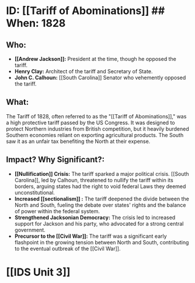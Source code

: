 # ID: [[Tariff of Abominations]] ## When: 1828
## Who:  
* **[[Andrew Jackson]]:** President at the time, though he opposed the tariff.
* **Henry Clay:** Architect of the tariff and Secretary of State.
* **John C. Calhoun:** [[South Carolina]] Senator who vehemently opposed the tariff.
## What: 
The Tariff of 1828, often referred to as the "[[Tariff of Abominations]]," was a high protective tariff passed by the US Congress. It was designed to protect Northern industries from British competition, but it heavily burdened Southern economies reliant on exporting agricultural products.  The South saw it as an unfair tax benefiting the North at their expense.
## Impact? Why Significant?: 
* **[[Nullification]] Crisis:** The tariff sparked a major political crisis. [[South Carolina]], led by Calhoun, threatened to nullify the tariff within its borders, arguing states had the right to void federal Laws they deemed unconstitutional.  
* **Increased  [[sectionalism]] :** The tariff deepened the divide between the North and South, fueling the debate over states' rights and the balance of power within the federal system.
* **Strengthened Jacksonian Democracy:**  The crisis led to increased support for Jackson and his party, who advocated for a strong central government. 
* **Precursor to the [[Civil War]]:** The tariff was a significant early flashpoint in the growing tension between North and South, contributing to the eventual outbreak of the [[Civil War]]. 

# [[IDS Unit 3]]